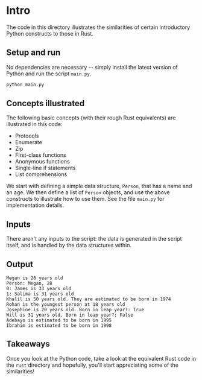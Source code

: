 # Intro

The code in this directory illustrates the similarities of certain introductory Python constructs to those in Rust.

## Setup and run

No dependencies are necessary -- simply install the latest version of Python and run the script `main.py`.

```bash
python main.py
```

## Concepts illustrated

The following basic concepts (with their rough Rust equivalents) are illustrated in this code:

- Protocols
- Enumerate
- Zip
- First-class functions
- Anonymous functions
- Single-line if statements
- List comprehensions

We start with defining a simple data structure, `Person`, that has a name and an age. We then define a list of `Person` objects, and use the above constructs to illustrate how to use them. See the file `main.py` for implementation details.

## Inputs

There aren't any inputs to the script: the data is generated in the script itself, and is handled by the data structures within.

## Output

```console
Megan is 28 years old
Person: Megan, 28
0: James is 33 years old
1: Salima is 31 years old
Khalil is 50 years old. They are estimated to be born in 1974
Rohan is the youngest person at 18 years old
Josephine is 20 years old. Born in leap year?: True
Will is 31 years old. Born in leap year?: False
Adebayo is estimated to be born in 1995
Ibrahim is estimated to be born in 1998
```

## Takeaways

Once you look at the Python code, take a look at the equivalent Rust code in the `rust` directory and hopefully, you'll start appreciating some of the similarities!
